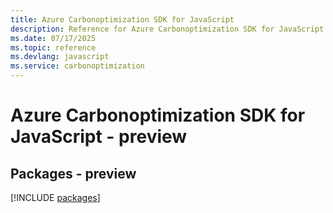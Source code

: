 ```yaml
---
title: Azure Carbonoptimization SDK for JavaScript
description: Reference for Azure Carbonoptimization SDK for JavaScript
ms.date: 07/17/2025
ms.topic: reference
ms.devlang: javascript
ms.service: carbonoptimization
---
```

# Azure Carbonoptimization SDK for JavaScript - preview
## Packages - preview
[!INCLUDE [packages](carbonoptimization-index.md)]